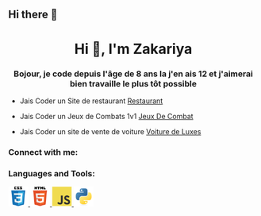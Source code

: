 ## Hi there 👋
<h1 align="center">Hi 👋, I'm Zakariya</h1>
<h3 align="center">Bojour, je code depuis l'âge de 8 ans la j'en ais 12 et j'aimerai bien travaille le plus tôt possible</h3>

- Jais Coder un Site de restaurant [Restaurant](https://zduchevreuil.github.io/Restaurant/)

- Jais Coder un Jeux de Combats 1v1 [Jeux De Combat](https://zduchevreuil.github.io/Jeux-De-Combat/)

- Jais Coder un site de vente de voiture [Voiture de Luxes](https://zduchevreuil.github.io/voiture-de-luxe/)

<h3 align="left">Connect with me:</h3>
<p align="left">
</p>

<h3 align="left">Languages and Tools:</h3>
<p align="left"> <a href="https://www.w3schools.com/css/" target="_blank" rel="noreferrer"> <img src="https://raw.githubusercontent.com/devicons/devicon/master/icons/css3/css3-original-wordmark.svg" alt="css3" width="40" height="40"/> </a> <a href="https://www.w3.org/html/" target="_blank" rel="noreferrer"> <img src="https://raw.githubusercontent.com/devicons/devicon/master/icons/html5/html5-original-wordmark.svg" alt="html5" width="40" height="40"/> </a> <a href="https://developer.mozilla.org/en-US/docs/Web/JavaScript" target="_blank" rel="noreferrer"> <img src="https://raw.githubusercontent.com/devicons/devicon/master/icons/javascript/javascript-original.svg" alt="javascript" width="40" height="40"/> </a> <a href="https://www.python.org" target="_blank" rel="noreferrer"> <img src="https://raw.githubusercontent.com/devicons/devicon/master/icons/python/python-original.svg" alt="python" width="40" height="40"/> </a> </p>

